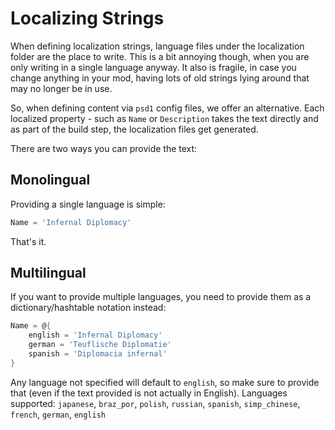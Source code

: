 ﻿# Localizing Strings

When defining localization strings, language files under the localization folder are the place to write.
This is a bit annoying though, when you are only writing in a single language anyway.
It also is fragile, in case you change anything in your mod, having lots of old strings lying around that may no longer be in use.

So, when defining content via `psd1` config files, we offer an alternative.
Each localized property - such as `Name` or `Description` takes the text directly and as part of the build step, the localization files get generated.

There are two ways you can provide the text:

## Monolingual

Providing a single language is simple:

```powershell
Name = 'Infernal Diplomacy'
```

That's it.

## Multilingual

If you want to provide multiple languages, you need to provide them as a dictionary/hashtable notation instead:

```powershell
Name = @{
    english = 'Infernal Diplomacy'
    german = 'Teuflische Diplomatie'
    spanish = 'Diplomacia infernal'
}
```

Any language not specified will default to `english`, so make sure to provide that (even if the text provided is not actually in English).
Languages supported:
`japanese`, `braz_por`, `polish`, `russian`, `spanish`, `simp_chinese`, `french`, `german`, `english`
